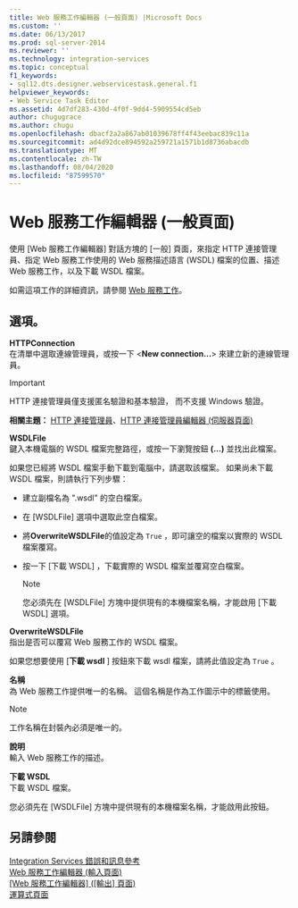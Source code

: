 ```yaml
---
title: Web 服務工作編輯器 (一般頁面) |Microsoft Docs
ms.custom: ''
ms.date: 06/13/2017
ms.prod: sql-server-2014
ms.reviewer: ''
ms.technology: integration-services
ms.topic: conceptual
f1_keywords:
- sql12.dts.designer.webservicestask.general.f1
helpviewer_keywords:
- Web Service Task Editor
ms.assetid: 4d7df283-430d-4f0f-9dd4-5909554cd5eb
author: chugugrace
ms.author: chugu
ms.openlocfilehash: dbacf2a2a867ab01039678ff4f43eebac839c11a
ms.sourcegitcommit: ad4d92dce894592a259721a1571b1d8736abacdb
ms.translationtype: MT
ms.contentlocale: zh-TW
ms.lasthandoff: 08/04/2020
ms.locfileid: "87599570"
---
```

# <a name="web-service-task-editor-general-page"></a>Web 服務工作編輯器 (一般頁面)
  使用 [Web 服務工作編輯器]  對話方塊的 [一般]  頁面，來指定 HTTP 連接管理員、指定 Web 服務工作使用的 Web 服務描述語言 (WSDL) 檔案的位置、描述 Web 服務工作，以及下載 WSDL 檔案。  
  
 如需這項工作的詳細資訊，請參閱 [Web 服務工作](control-flow/web-service-task.md)。  
  
## <a name="options"></a>選項。  
 **HTTPConnection**  
 在清單中選取連線管理員，或按一下 \<**New connection...**> 來建立新的連線管理員。  
  
> [!IMPORTANT]  
>  HTTP 連接管理員僅支援匿名驗證和基本驗證， 而不支援 Windows 驗證。  
  
 **相關主題：** [HTTP 連接管理員](connection-manager/http-connection-manager.md)、[HTTP 連接管理員編輯器 &#40;伺服器頁面&#41;](../../2014/integration-services/http-connection-manager-editor-server-page.md)  
  
 **WSDLFile**  
 鍵入本機電腦的 WSDL 檔案完整路徑，或按一下瀏覽按鈕 **(...)** 並找出此檔案。  
  
 如果您已經將 WSDL 檔案手動下載到電腦中，請選取該檔案。 如果尚未下載 WSDL 檔案，則請執行下列步驟：  
  
-   建立副檔名為 ".wsdl" 的空白檔案。  
  
-   在 [WSDLFile]  選項中選取此空白檔案。  
  
-   將**OverwriteWSDLFile**的值設定為 `True` ，即可讓空的檔案以實際的 WSDL 檔案覆寫。  
  
-   按一下 [下載 WSDL]  ，下載實際的 WSDL 檔案並覆寫空白檔案。  
  
    > [!NOTE]  
    >  您必須先在 [WSDLFile]  方塊中提供現有的本機檔案名稱，才能啟用 [下載 WSDL]  選項。  
  
 **OverwriteWSDLFile**  
 指出是否可以覆寫 Web 服務工作的 WSDL 檔案。  
  
 如果您想要使用 [**下載 wsdl** ] 按鈕來下載 wsdl 檔案，請將此值設定為 `True` 。  
  
 **名稱**  
 為 Web 服務工作提供唯一的名稱。 這個名稱是作為工作圖示中的標籤使用。  
  
> [!NOTE]  
>  工作名稱在封裝內必須是唯一的。  
  
 **說明**  
 輸入 Web 服務工作的描述。  
  
 **下載 WSDL**  
 下載 WSDL 檔案。  
  
 您必須先在 [WSDLFile]  方塊中提供現有的本機檔案名稱，才能啟用此按鈕。  
  
## <a name="see-also"></a>另請參閱  
 [Integration Services 錯誤和訊息參考](../../2014/integration-services/integration-services-error-and-message-reference.md)   
 [Web 服務工作編輯器 &#40;輸入頁面&#41;](../../2014/integration-services/web-service-task-editor-input-page.md)   
 [[Web 服務工作編輯器] &#40;[輸出] 頁面&#41;](../../2014/integration-services/web-service-task-editor-output-page.md)   
 [運算式頁面](expressions/expressions-page.md)  
  
  
